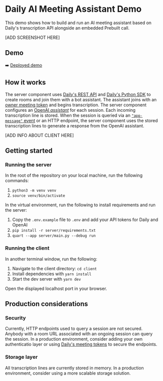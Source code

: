 # Daily AI Meeting Assistant Demo

This demo shows how to build and run an AI meeting assistant based on Daily's transcription API alongside an embedded Prebuilt call.

[ADD SCREENSHOT HERE]

## Demo

➡️ [Deployed demo]()

## How it works

The server component uses [Daily's REST API](LINK) and [Daily's Python SDK](LINK) to create rooms and join them with 
a bot assistant. The assistant joins with an [owner meeting token](LINK) and begins transcription. 
The server component configures an [OpenAI _assistant_](LINK) for each session.
Each incoming transcription line is stored. When the session is queried via an [`"app-message"` event](LINK) 
or an HTTP endpoint, the server component uses the stored transcription lines to generate a response from the OpenAI assistant.

[ADD INFO ABOUT CLIENT HERE]

## Getting started

### Running the server

In the root of the repository on your local machine, run the following commands:

1. `python3 -m venv venv`
1. `source venv/bin/activate`

In the virtual environment, run the following to install requirements and run the server:

1. Copy the `.env.example` file to `.env` and add your API tokens for Daily and OpenAI
1. `pip install -r server/requirements.txt`
1. `quart --app server/main.py --debug run`

### Running the client

In another terminal window, run the following:

1. Navigate to the client directory: `cd client`
1. Install dependencies with `yarn install`
1. Start the dev server with `yarn dev`

Open the displayed localhost port in your browser.

## Production considerations

### Security
Currently, HTTP endpoints used to query a session are not secured. Anybody with a room URL associated with an ongoing
session can query the session. In a production environment, consider adding your own authenticatio layer or using
[Daily's meeting tokens](LINK) to secure the endpoints.

### Storage layer
All transcription lines are currently stored in memory. In a production environment, consider using a more scalable
storage solution.